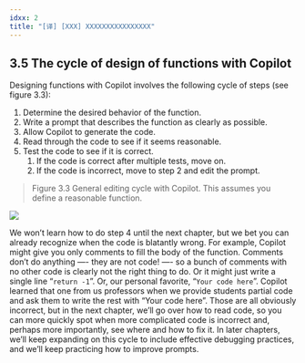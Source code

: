 ```yaml
---
idxx: 2
title: "[译] [XXX] XXXXXXXXXXXXXXXX"
---
```



## 3.5 The cycle of design of functions with Copilot

Designing functions with Copilot involves the following cycle of steps (see figure 3.3):

1. Determine the desired behavior of the function.
2. Write a prompt that describes the function as clearly as possible.
3. Allow Copilot to generate the code.
4. Read through the code to see if it seems reasonable.
5. Test the code to see if it is correct.
	1. If the code is correct after multiple tests, move on.
	1. If the code is incorrect, move to step 2 and edit the prompt.

> Figure 3.3 General editing cycle with Copilot. This assumes you define a reasonable function.

![](chapter-3.files/chapter-332417.png)

 

We won’t learn how to do step 4 until the next chapter, but we bet you can already recognize when the code is blatantly wrong. For example, Copilot might give you only comments to fill the body of the function. Comments don’t do anything —- they are not code! —- so a bunch of comments with no other code is clearly not the right thing to do. Or it might just write a single line “`return -1`”. Or, our personal favorite, “`Your code here`”. Copilot learned that one from us professors when we provide students partial code and ask them to write the rest with “Your code here”. Those are all obviously incorrect, but in the next chapter, we’ll go over how to read code, so you can more quickly spot when more complicated code is incorrect and, perhaps more importantly, see where and how to fix it. In later chapters, we’ll keep expanding on this cycle to include effective debugging practices, and we’ll keep practicing how to improve prompts.

